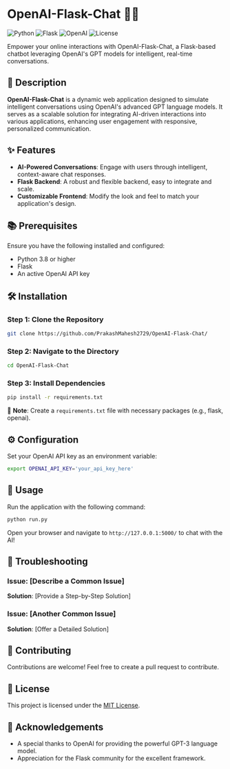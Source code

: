 # OpenAI-Flask-Chat 🤖💬

![Python](https://img.shields.io/badge/Python-v3.8-blue)
![Flask](https://img.shields.io/badge/Flask-v1.1.2-brightgreen)
![OpenAI](https://img.shields.io/badge/OpenAI-GPT--3-red)
![License](https://img.shields.io/badge/License-MIT-yellow)

Empower your online interactions with OpenAI-Flask-Chat, a Flask-based chatbot leveraging OpenAI's GPT models for intelligent, real-time conversations.

## 📄 Description

**OpenAI-Flask-Chat** is a dynamic web application designed to simulate intelligent conversations using OpenAI's advanced GPT language models. It serves as a scalable solution for integrating AI-driven interactions into various applications, enhancing user engagement with responsive, personalized communication.

## ✨ Features

- **AI-Powered Conversations**: Engage with users through intelligent, context-aware chat responses.
- **Flask Backend**: A robust and flexible backend, easy to integrate and scale.
- **Customizable Frontend**: Modify the look and feel to match your application's design.

## 📚 Prerequisites

Ensure you have the following installed and configured:

- Python 3.8 or higher
- Flask
- An active OpenAI API key

## 🛠️ Installation

### Step 1: Clone the Repository

```bash
git clone https://github.com/PrakashMahesh2729/OpenAI-Flask-Chat/
```

### Step 2: Navigate to the Directory

```bash
cd OpenAI-Flask-Chat
```

### Step 3: Install Dependencies

```bash
pip install -r requirements.txt
```

📝 **Note**: Create a `requirements.txt` file with necessary packages (e.g., flask, openai).

## ⚙️ Configuration

Set your OpenAI API key as an environment variable:

```bash
export OPENAI_API_KEY='your_api_key_here'
```

## 🚀 Usage

Run the application with the following command:

```bash
python run.py
```

Open your browser and navigate to `http://127.0.0.1:5000/` to chat with the AI!

## 🚧 Troubleshooting

### Issue: [Describe a Common Issue]
**Solution**: [Provide a Step-by-Step Solution]

### Issue: [Another Common Issue]
**Solution**: [Offer a Detailed Solution]

## 🤝 Contributing

Contributions are welcome! Feel free to create a pull request to contribute.

## 📜 License

This project is licensed under the [MIT License](https://choosealicense.com/licenses/mit/).

## 🙏 Acknowledgements

- A special thanks to OpenAI for providing the powerful GPT-3 language model.
- Appreciation for the Flask community for the excellent framework.
